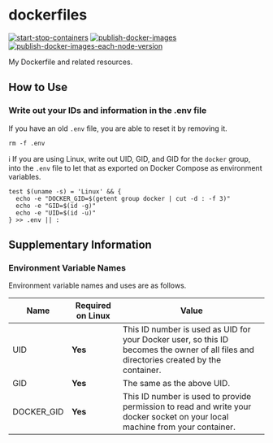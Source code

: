 # dockerfiles

[![start-stop-containers](https://github.com/mazgi/dockerfiles/workflows/start-stop-containers/badge.svg)](https://github.com/mazgi/dockerfiles/actions?query=workflow%3Astart-stop-containers)
[![publish-docker-images](https://github.com/mazgi/dockerfiles/workflows/publish-docker-images/badge.svg)](https://github.com/mazgi/dockerfiles/actions?query=workflow%3Apublish-docker-images)
[![publish-docker-images-each-node-version](https://github.com/mazgi/dockerfiles/workflows/publish-docker-images-each-node-version/badge.svg)](https://github.com/mazgi/dockerfiles/actions?query=workflow%3Apublish-docker-images-each-node-version)

My Dockerfile and related resources.

## How to Use

### Write out your IDs and information in the .env file

If you have an old `.env` file, you are able to reset it by removing it.

```console
rm -f .env
```

:information_source: If you are using Linux, write out UID, GID, and GID for the `docker` group, into the `.env` file to let that as exported on Docker Compose as environment variables.

```console
test $(uname -s) = 'Linux' && {
  echo -e "DOCKER_GID=$(getent group docker | cut -d : -f 3)"
  echo -e "GID=$(id -g)"
  echo -e "UID=$(id -u)"
} >> .env || :
```

## Supplementary Information

### Environment Variable Names

Environment variable names and uses are as follows.

| Name       | Required on Linux | Value                                                                                                                                   |
| ---------- | ----------------- | --------------------------------------------------------------------------------------------------------------------------------------- |
| UID        | **Yes**           | This ID number is used as UID for your Docker user, so this ID becomes the owner of all files and directories created by the container. |
| GID        | **Yes**           | The same as the above UID.                                                                                                              |
| DOCKER_GID | **Yes**           | This ID number is used to provide permission to read and write your docker socket on your local machine from your container.            |
